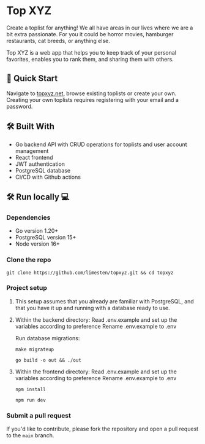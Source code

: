 # Top XYZ

Create a toplist for anything!
We all have areas in our lives where we are a bit extra passionate. For you it could be horror movies, hamburger restaurants, cat breeds, or anything else.

Top XYZ is a web app that helps you to keep track of your personal favorites, enables you to rank them, and sharing them with others.

## 🚀 Quick Start

Navigate to [topxyz.net](https://topxyz.net), browse existing toplists or create your own.
Creating your own toplists requires registering with your email and a password.

## 🛠️ Built With

-   Go backend API with CRUD operations for toplists and user account management
-   React frontend
-   JWT authentication
-   PostgreSQL database
-   CI/CD with Github actions

## 🛠️ Run locally 💻

### Dependencies

-   Go version 1.20+
-   PostgreSQL version 15+
-   Node version 16+

### Clone the repo

```
git clone https://github.com/limesten/topxyz.git && cd topxyz
```

### Project setup

1. This setup assumes that you already are familiar with PostgreSQL, and that you have it up and running with a database ready to use.

2. Within the backend directory:
   Read .env.example and set up the variables according to preference
   Rename .env.example to .env

    Run database migrations:

    ```
    make migrateup
    ```

    ```
    go build -o out && ./out
    ```

3. Within the frontend directory:
   Read .env.example and set up the variables according to preference
   Rename .env.example to .env
    ```
    npm install
    ```
    ```
    npm run dev
    ```

### Submit a pull request

If you'd like to contribute, please fork the repository and open a pull request to the `main` branch.
